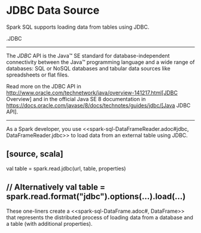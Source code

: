 # JDBC Data Source

Spark SQL supports loading data from tables using JDBC.

.JDBC
****
The *JDBC* API is the Java™ SE standard for database-independent connectivity between the Java™ programming language and a wide range of databases: SQL or NoSQL databases and tabular data sources like spreadsheets or flat files.

Read more on the JDBC API in http://www.oracle.com/technetwork/java/overview-141217.html[JDBC Overview] and in the official Java SE 8 documentation in https://docs.oracle.com/javase/8/docs/technotes/guides/jdbc/[Java JDBC API].
****

As a Spark developer, you use <<spark-sql-DataFrameReader.adoc#jdbc, DataFrameReader.jdbc>> to load data from an external table using JDBC.

[source, scala]
----
val table = spark.read.jdbc(url, table, properties)

// Alternatively
val table = spark.read.format("jdbc").options(...).load(...)
----

These one-liners create a <<spark-sql-DataFrame.adoc#, DataFrame>> that represents the distributed process of loading data from a database and a table (with additional properties).
